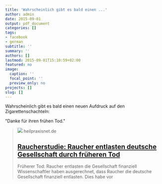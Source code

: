 ```yaml
---
title: 'Wahrscheinlich gibt es bald einen ...'
author: admin
date: 2015-09-01
output: pdf_document
categories: []
tags:
- facebook
- german
subtitle: ''
summary: ''
authors: []
lastmod: 2015-09-01T15:10:59+02:00
featured: no
image:
  caption: ''
  focal_point: ''
  preview_only: no
projects: []
slug: []
---
```

Wahrscheinlich gibt es bald einen neuen Aufdruck auf den Zigarettenschachteln:

"Danke für ihren frühen Tod."
> [![](https://www.heilpraxisnet.de/wp-content/uploads/2015/09/rauchen-gesellschaft.jpg)](http://www.heilpraxisnet.de/naturheilpraxis/makabere-studie-raucher-entlasten-gesellschaft-durch-frueheren-tod-2015090144222)
> heilpraxisnet.de
> ## [Raucherstudie: Raucher entlasten deutsche Gesellschaft durch früheren Tod](http://www.heilpraxisnet.de/naturheilpraxis/makabere-studie-raucher-entlasten-gesellschaft-durch-frueheren-tod-2015090144222)
>
>Früherer Tod: Raucher entlasten die Gesellschaft finanziell Wissenschaftler haben ausgerechnet, dass Raucher die deutsche Gesellschaft finanziell entlasten. Dies habe vor

